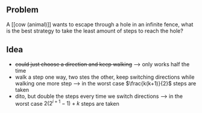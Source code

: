 
## Problem
A [[cow (animal)]] wants to escape through a hole in an infinite fence, what is the best strategy to take the least amount of steps to reach the hole?

## Idea
- ~~could just choose a direction and keep walking~~ --> only works half the time
- walk a step one way, two stes the other, keep switching directions while walking one more step --> in the worst case $\frac{k(k+1)}{2}$ steps are taken
- dito, but double the steps every time we switch directions --> in the worst case $2(2^{i+1}-1)+k$ steps are taken

